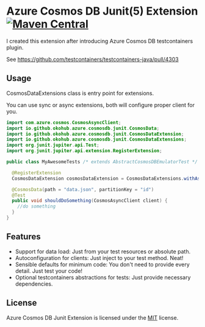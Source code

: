 # Azure Cosmos DB Junit(5) Extension  [![Maven Central](https://maven-badges.herokuapp.com/maven-central/io.github.okohub/azure-cosmosdb-junit-extension/badge.svg)](https://maven-badges.herokuapp.com/maven-central/io.github.okohub/azure-cosmosdb-junit-extension)

I created this extension after introducing Azure Cosmos DB testcontainers plugin.

See https://github.com/testcontainers/testcontainers-java/pull/4303

## Usage

CosmosDataExtensions class is entry point for extensions.

You can use sync or async extensions, both will configure proper client for you.

````java
import com.azure.cosmos.CosmosAsyncClient;
import io.github.okohub.azure.cosmosdb.junit.CosmosData;
import io.github.okohub.azure.cosmosdb.junit.CosmosDataExtension;
import io.github.okohub.azure.cosmosdb.junit.CosmosDataExtensions;
import org.junit.jupiter.api.Test;
import org.junit.jupiter.api.extension.RegisterExtension;

public class MyAwesomeTests /* extends AbstractCosmosDBEmulatorTest */ {

  @RegisterExtension
  CosmosDataExtension cosmosDataExtension = CosmosDataExtensions.withAsyncClient("endpoint", "key");

  @CosmosData(path = "data.json", partitionKey = "id")
  @Test
  public void shouldDoSomething(CosmosAsyncClient client) {
    //do something
  }
}
````

## Features

- Support for data load: Just from your test resources or absolute path.
- Autoconfiguration for clients: Just inject to your test method. Neat!
- Sensible defaults for minimum code: You don't need to provide every detail. Just test your code!
- Optional testcontainers abstractions for tests: Just provide necessary dependencies.

## License

Azure Cosmos DB Junit Extension is licensed under the [MIT](/LICENSE.md) license.
